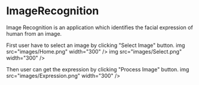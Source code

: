 # ImageRecognition
Image Recognition is an application which identifies the facial expression of human from an image.

First user have to select an image by clicking "Select Image" button. 
img src="images/Home.png" width="300" />
img src="images/Select.png" width="300" />

Then user can get the expression by clicking "Process Image" button.
img src="images/Expression.png" width="300" />
